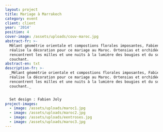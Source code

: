 ```yaml
---
layout: project
title: Mariage à Marrakech
category: event
client: client
year: '2014'
position: 4
cover-image: /assets/uploads/couv-maroc.jpg
abstract-fr: >-
  Mêlant géométrie orientale et compostions florales imposantes, Fabien Joly
  réalise la décoration pour ce mariage au Maroc. Ortensias et orchidées
  rencontrent les milles et une nuits à la lumière des bougies et du soleil
  couchant.
abstract-en: txt
description-fr: >-
  _Mêlant géométrie orientale et compostions florales imposantes, Fabien Joly
  réalise la décoration pour ce mariage au Maroc. Ortensias et orchidées
  rencontrent les milles et une nuits à la lumière des bougies et du soleil
  couchant._


  Set design : Fabien Joly
project-images:
  - image: /assets/uploads/maroc1.jpg
  - image: /assets/uploads/maroc2.jpg
  - image: /assets/uploads/eentroses.jpg
  - image: /assets/uploads/maroc3.jpg
---
```


